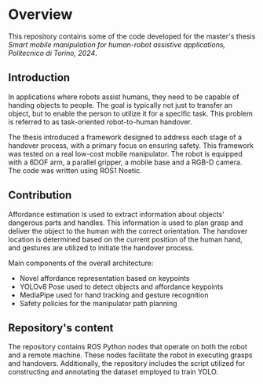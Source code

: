 # Overview
This repository contains some of the code developed for the master's thesis *Smart mobile manipulation for human-robot assistive applications, Politecnico di Torino, 2024*. 

## Introduction
In applications where robots assist humans, they need to be capable of handing objects to people. The goal is typically not just to transfer an object, but to enable the person to utilize it for a specific task. This problem is referred to as task-oriented robot-to-human handover.

The thesis introduced a framework designed to address each stage of a handover process, with a primary focus on ensuring safety. This framework was tested on a real low-cost mobile manipulator. The robot is equipped with a 6DOF arm, a parallel gripper, a mobile base and a RGB-D camera. The code was written using ROS1 Noetic.

## Contribution
Affordance estimation is used to extract information about objects' dangerous parts and handles. This information is used to plan grasp and deliver the object to the human with the correct orientation. 
The handover location is determined based on the current position of the human hand, and gestures are utilized to initiate the handover process.

Main components of the overall architecture:

 - Novel affordance representation based on keypoints
 - YOLOv8 Pose used to detect objects and affordance keypoints
 - MediaPipe used for hand tracking and gesture recognition
 - Safety policies for the manipulator path planning

## Repository's content
The repository contains ROS Python nodes that operate on both the robot and a remote machine. These nodes facilitate the robot in executing grasps and handovers. Additionally, the repository includes the script utilized for constructing and annotating the dataset employed to train YOLO.